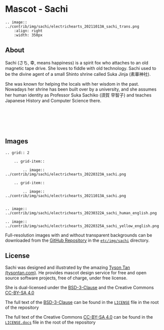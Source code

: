 # Mascot - Sachi

```{eval-rst}
.. image:: ../contrib/img/sachi/electrichearts_20211013A_sachi_trans.png
	:align: right
	:width: 350px
```

## About

Sachi (さち, 幸, means happiness) is a spirit fox who attaches to an old magnetic tape drive. She loves to fiddle with old technology. Sachi used to be the divine agent of a small Shinto shrine called Suka Jinja (素華神社).

She was known for helping the locals with her wisdom in the past. Nowadays her shrine has been built over by a university, and she assumes her human identity as Professor Suka Sachiko (須賀 早智子) and teaches Japanese History and Computer Science there.

<br />
<br />
<br />
<br />

## Images

```{eval-rst}
.. grid:: 2

	.. grid-item::

		.. image:: ../contrib/img/sachi/electrichearts_20220323A_sachi.png

	.. grid-item::

		.. image:: ../contrib/img/sachi/electrichearts_20211013A_sachi.png


.. image:: ../contrib/img/sachi/electrichearts_20230322A_sachi_human_english.png

.. image:: ../contrib/img/sachi/electrichearts_20220325A_sachi_yellow_english.png

```

Full-resolution images with and without transparent backgrounds can be downloaded from the [GitHub Repository] in the [`etc/img/sachi`] directory.

## License

Sachi was designed and illustrated by the amazing [Tyson Tan (tysontan.com)]. He provides mascot design service for free and open source software projects, free of charge, under free license.

She is dual-licensed under the [BSD-3-Clause] and the Creative Commons [CC-BY-SA 4.0]

The full text of the [BSD-3-Clause] can be found in the [`LICENSE`] file in the root of the repository

The full text of the Creative Commons [CC-BY-SA 4.0] can be found in the [`LICENSE.docs`] file in the root of the repository

[GitHub Repository]: https://github.com/squishy-scsi/squishy/tree/main/
[`etc/img/sachi`]: https://github.com/squishy-scsi/squishy/tree/main/contrib/img/sachi
[Tyson Tan (tysontan.com)]: https://tysontan.com
[BSD-3-Clause]: https://spdx.org/licenses/BSD-3-Clause.html
[`LICENSE`]: https://github.com/squishy-scsi/squishy/tree/main/LICENSE
[CC-BY-SA 4.0]: https://creativecommons.org/licenses/by-sa/4.0/
[`LICENSE.docs`]: https://github.com/squishy-scsi/squishy/tree/main/LICENSE.docs

